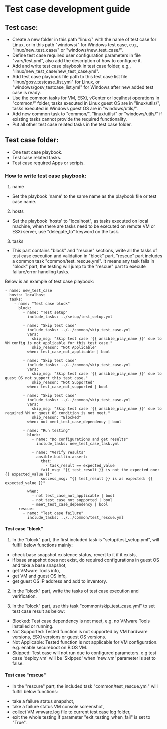 # Test case development guide

## Test case:
- Create a new folder in this path "linux/" with the name of test case for Linux, or in this path "windows/" for Windows test case, e.g., "linux/new_test_case/" or "windows/new_test_case/".
- Define test case required user configuration parameters in file "vars/test.yml", also add the description of how to configure it.
- Add and write test case playbook in test case folder, e.g., "linux/new_test_case/new_test_case.yml". 
- Add test case playbook file path to this test case list file "linux/gosv_testcase_list.yml" for Linux, or "windows/gosv_testcase_list.yml" for Windows after new added test case is ready.
- Use the common tasks for VM, ESXi, vCenter or localhost operations in "common/" folder, tasks executed in Linux guest OS are in "linux/utils/", tasks executed in Windows guest OS are in "windows/utils/".
- Add new common task to "common/", "linux/utils/" or "windows/utils/" if existing tasks cannot provide the required functionality.
- Put all other test case related tasks in the test case folder.

## Test case folder:
- One test case playbook.
- Test case related tasks.
- Test case required Apps or scripts.

### How to write test case playbook:
1. name
- Set the playbook 'name' to the same name as the playbook file or test case name.
2. hosts
- Set the playbook 'hosts' to "localhost", as tasks executed on local machine, when there are tasks need to be executed on remote VM or ESXi server, use "delegate_to" keyword on the task.
3. tasks
- This part contains "block" and "rescue" sections, write all the tasks of test case execution and validation in "block" part, "rescue" part includes a common task "common/test_rescue.yml". It means any task fails in "block" part, the testing will jump to the "rescue" part to execute failure/error handling tasks.

Below is an example of test case playbook:
```
- name: new_test_case
  hosts: localhost
  tasks:
    - name: "Test case block"
      block:
        - name: "Test setup"
          include_tasks: ../setup/test_setup.yml

        - name: "Skip test case"
          include_tasks: ../../common/skip_test_case.yml
          vars:
            skip_msg: "Skip test case '{{ ansible_play_name }}' due to VM config is not applicable for this test case."
            skip_reason: "Not Applicable"
          when: test_case_not_applicable | bool

        - name: "Skip test case"
          include_tasks: ../../common/skip_test_case.yml
          vars:
            skip_msg: "Skip test case '{{ ansible_play_name }}' due to guest OS not support this test case."
            skip_reason: "Not Supported"
          when: test_case_not_supported | bool

        - name: "Skip test case"
          include_tasks: ../../common/skip_test_case.yml
          vars:
            skip_msg: "Skip test case '{{ ansible_play_name }}' due to required VM or guest OS condition is not meet."
            skip_reason: "Blocked"
          when: not meet_test_case_dependency | bool

        - name: "Run testing"
          block:
            - name: "Do configurations and get results"
              include_tasks: new_test_case_task.yml
            
            - name: "Verify results"
              ansible.builtin.assert:
                that:
                  - task_result == expected_value
                fail_msg: "{{ test_result }} is not the expected one: {{ expected_value }}"
                success_msg: "{{ test_result }} is as expected: {{ expected_value }}"

          when:
            - not test_case_not_applicable | bool
            - not test_case_not_supported | bool
            - meet_test_case_dependency | bool
      rescue:
        - name: "Test case failure"
          include_tasks: ../../common/test_rescue.yml
```

#### Test case "block"
1. In the "block" part, the first included task is "setup/test_setup.yml", will fulfill below functions mainly:
* check base snapshot existence status, revert to it if it exists,
* if base snapshot does not exist, do required configurations in guest OS and take a base snapshot,
* get VMware Tools info,
* get VM and guest OS info,
* get guest OS IP address and add to inventory.

2. In the "block" part, write the tasks of test case execution and verification.

3. In the "block" part, use this task "common/skip_test_case.yml" to set test case result as below:
* Blocked: Test case dependency is not meet, e.g. no VMware Tools installed or running.
* Not Supported: Tested function is not supported by VM hardware versions, ESXi versions or guest OS versions.
* Not Applicable: Tested function is not applicable for VM configuration. e.g. enable secureboot on BIOS VM.
* Skipped: Test case will not run due to configured parameters. e.g test case 'deploy_vm' will be 'Skipped' when 'new_vm' parameter is set to false.

#### Test case "rescue"
- In the "rescure" part, the included task "common/test_rescue.yml" will fulfill below functions:
* take a failure status snapshot,
* take a failure status VM console screenshot,
* collect VM vmware.log file to current test case log folder,
* exit the whole testing if parameter "exit_testing_when_fail" is set to "True".
